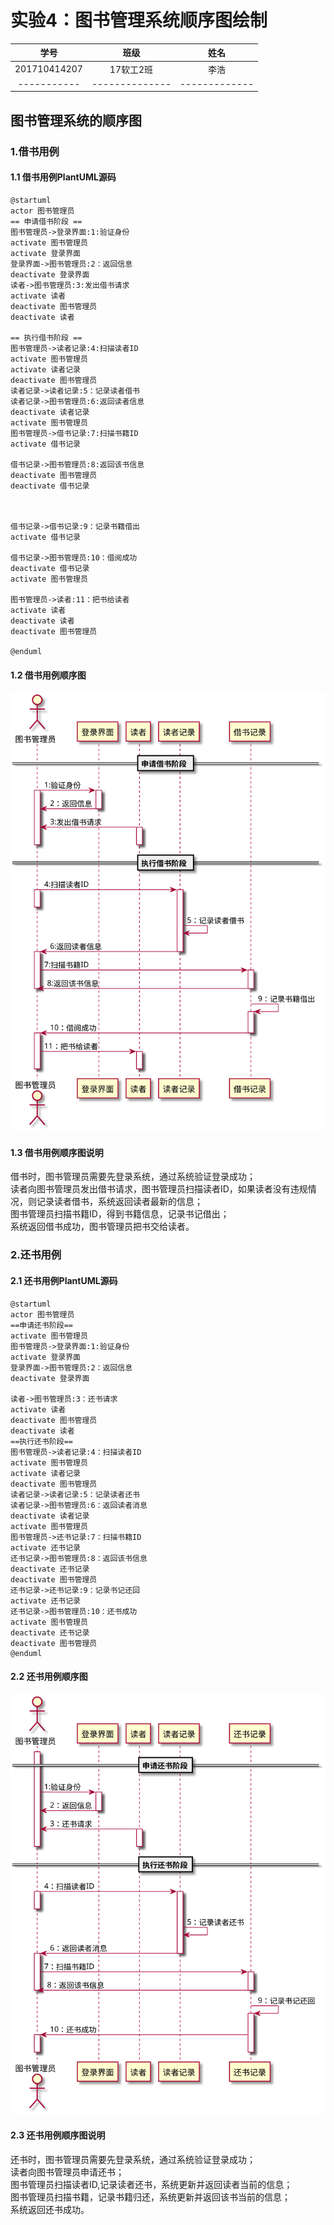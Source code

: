 # 实验4：图书管理系统顺序图绘制
|   学号       |      班级      |      姓名    |
|:------------:|:-------------:|:-----------:|
|201710414207|     17软工2班    |   李浩     | 
|-----------|--------------|-------------|
##  图书管理系统的顺序图
### 1.借书用例
#### 1.1 借书用例PlantUML源码
```puml
@startuml
actor 图书管理员
== 申请借书阶段 ==
图书管理员->登录界面:1:验证身份
activate 图书管理员
activate 登录界面
登录界面->图书管理员:2：返回信息
deactivate 登录界面
读者->图书管理员:3:发出借书请求
activate 读者
deactivate 图书管理员
deactivate 读者

== 执行借书阶段 ==
图书管理员->读者记录:4:扫描读者ID
activate 图书管理员
activate 读者记录
deactivate 图书管理员
读者记录->读者记录:5：记录读者借书
读者记录->图书管理员:6:返回读者信息
deactivate 读者记录
activate 图书管理员
图书管理员->借书记录:7:扫描书籍ID
activate 借书记录

借书记录->图书管理员:8:返回该书信息
deactivate 图书管理员
deactivate 借书记录



借书记录->借书记录:9：记录书籍借出
activate 借书记录

借书记录->图书管理员:10：借阅成功
deactivate 借书记录
activate 图书管理员

图书管理员->读者:11：把书给读者
activate 读者
deactivate 读者
deactivate 图书管理员

@enduml
```
#### 1.2 借书用例顺序图
![Alt text](借书.svg)
#### 1.3 借书用例顺序图说明
借书时，图书管理员需要先登录系统，通过系统验证登录成功；   
读者向图书管理员发出借书请求，图书管理员扫描读者ID，如果读者没有违规情况，则记录读者借书，系统返回读者最新的信息；  
图书管理员扫描书籍ID，得到书籍信息，记录书记借出；  
系统返回借书成功，图书管理员把书交给读者。
### 2.还书用例
#### 2.1 还书用例PlantUML源码
```puml
@startuml
actor 图书管理员
==申请还书阶段==
activate 图书管理员
图书管理员->登录界面:1:验证身份
activate 登录界面
登录界面->图书管理员:2：返回信息
deactivate 登录界面

读者->图书管理员:3：还书请求
activate 读者
deactivate 图书管理员
deactivate 读者
==执行还书阶段==
图书管理员->读者记录:4：扫描读者ID
activate 图书管理员
activate 读者记录
deactivate 图书管理员
读者记录->读者记录:5：记录读者还书
读者记录->图书管理员:6：返回读者消息
deactivate 读者记录
activate 图书管理员
图书管理员->还书记录:7：扫描书籍ID
activate 还书记录
还书记录->图书管理员:8：返回该书信息
deactivate 还书记录
deactivate 图书管理员
还书记录->还书记录:9：记录书记还回
activate 还书记录
还书记录->图书管理员:10：还书成功
activate 图书管理员
deactivate 还书记录
deactivate 图书管理员
@enduml

```
#### 2.2 还书用例顺序图
![Alt text](还书.svg)
#### 2.3 还书用例顺序图说明
还书时，图书管理员需要先登录系统，通过系统验证登录成功；  
读者向图书管理员申请还书；  
图书管理员扫描读者ID,记录读者还书，系统更新并返回读者当前的信息；  
图书管理员扫描书籍，记录书籍归还，系统更新并返回该书当前的信息；  
系统返回还书成功。
  
